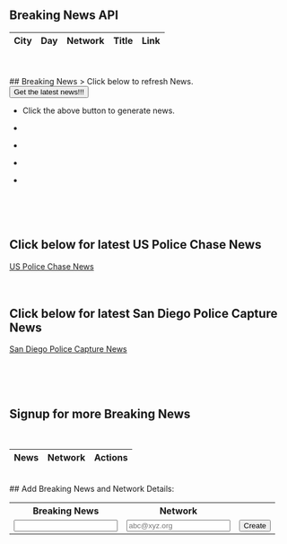 <!--- This section is Cascading Style Sheet (CSS) and applies to HTML -->
<style>
/* "row style" is flexible size and aligns pictures in center */
.row {
  align-items: center;
  display: flex;
}
#map {
      height: 700px; /* The height is 400 pixels */
      width: 150%; /* The width is the width of the web page */
}

/* "column style" is one-third of the width with padding */
.column {
  flex: 33.33%;
  padding: 5px;
}
</style>


<!-- Hide maps for now

## Breaking News with Maps API
<div id="map"></div>

<script src="https://maps.googleapis.com/maps/api/js?key=AIzaSyChhAisKAHMljl0nrnmCOL4zm0Ek6KlK2U&callback=initMap&v=weekly" defer></script>
-->

<script>                              
      // Initialize and add the map
      function initMap() {
        // The location of Borrego Springs
        var sd = { lat: 33.1005, lng: -116.3013 };
        // The map, centered at Uluru
        var map = new google.maps.Map(document.getElementById("map"), {
          zoom: 9,
          center: sd,
        });
           // Array of markers 
        var markers = [
          {
          coords : {lat: 32.7157, lng: -117.1611}, 
          content: '<a style="color:blue;" href="https://www.cbs8.com/article/news/local/padres-fanfest-mayhem-crowded-concourses-and-delayed-entry/509-543c588b-0eba-4c95-bb84-b3538894dd77">Padres FanFest mayhem: Long lines, crowded concourses, and delayed entry</a>' 
          },
          {
          coords : {lat: 33.4934, lng: -117.1488}, 
          content: '<a style="color:blue;" href="https://fox5sandiego.com/news/local-news/forklift-stolen-from-oceanside-home-depot-in-broad-daylight/">Forklifts Stolen From Home Depot</a>'  
          }, 
          {
          coords : {lat: 33.6846, lng: -117.8265}, 
          content: '<a style="color:blue;" href="https://www.usatoday.com/story/sports/ncaab/2023/02/05/long-beach-state-beats-uc-irvine-in-ot-for-6th-straight-win/51256357/">Long Beach State beats UC Irvine in OT</a> '  
          }, 
          {  
          coords : {lat: 32.7920, lng: -115.5631}, 
          content: '<a style="color:blue;" href="https://calexicochronicle.com/2022/12/30/el-centro-hosts-dog-park-groundbreaking/"> El Centro Hosts Dog Park Groundbreaking</a>'  
          }, 
          {
          coords : {lat: 33.8734, lng: -115.9010}, 
          content: '<a style="color:blue;" href="https://www.nationalparkstraveler.org/2023/02/backpacking-permits-joshua-tree-national-park-available-online">Backpacking Permits For Joshua Tree National Park Available Online</a>'  
          },
          {
          coords : {lat: 33.1192, lng: -117.0864}, 
          content: '<a style="color:blue;" href="https://thecoastnews.com/escondido-council-appoints-palomar-college-trustee-to-vacant-seat/">Escondido council appoints Palomar College trustee to vacant seat</a>'  
          },
          {
          coords : {lat: 33.3286, lng: -115.8434}, 
          content: '<a style="color:blue;" href="https://www.theguardian.com/us-news/2022/nov/29/us-spend-250m-cleanup-california-toxic-salton-sea">US to spend $250m on cleanup at California’s toxic Salton Sea</a>'  
          },
	
        ];
      
        // Loop through markers 
        for(var i = 0; i < markers.length; i++) { 
          addMarker(markers[i]); 
        }
                                          
        // Add Marker Function 
        function addMarker(props){ 
          var marker =  new google.maps.Marker({ 
            position:props.coords, 
            map:map, 
          });
          // Check content 
          if(props.content) { 
               var infoWindow = new google.maps.InfoWindow({ 
              content:props.content 
               });
            infoWindow.open(map, marker);//display by default
            marker.addListener( 'click', function(){ 
              infoWindow.open(map, marker); 
            });
          }
        }                                          
      }
      
      // Hide Google Maps for now
      //window.initMap = initMap;
</script>
<br/>

<h2>Breaking News API</h2>

<table id = "table">
  <thead>
  <tr>
    <th>City</th>
    <th>Day</th>
    <th>Network</th>
    <th>Title</th>
    <th>Link</th>
  </tr>
  </thead>
  <tbody id="result">
    <!-- javascript generated data -->
  </tbody>
</table>

<script>

var requestOptions = {
  method: 'GET',
  redirect: 'follow'
};

fetch("http://172.25.57.176:8086/api/breakingnews/", requestOptions)
  .then(response => response.json())
  .then(r => {
	r.forEach(ev => {
		const row = document.createElement("tr")
		const cityData = document.createElement("td")
		//cityData.innerHTML = `${ev.city}, ${ev.day}, ${ev.network}, ${ev.title}, ${ev.link}`
    cityData.innerHTML = `${ev.city}`
		row.appendChild(cityData)

    const dayData = document.createElement("td")
		dayData.innerHTML = `${ev.day}`
		row.appendChild(dayData)

    const networkData = document.createElement("td")
		networkData.innerHTML = `${ev.network}`
		row.appendChild(networkData)

    const titleData = document.createElement("td")
		titleData.innerHTML = `${ev.title}`
		row.appendChild(titleData)

    const linkData = document.createElement("td")
		linkData.innerHTML = `${ev.link}`
		row.appendChild(linkData)

		document.getElementById("table").appendChild(row)
	})
  })
  .catch(error => console.log('error', error))


  // prepare HTML result container for new output
  const resultContainer = document.getElementById("result");
  // prepare URL's to allow easy switch from deployment and localhost
  const url = "http://localhost:8086/api/breakingnews"
  //const url = "https://flask.nighthawkcodingsociety.com/api/users"
  const create_fetch = url + '/create';
  const read_fetch = url + '/';

  // Load users on page entry
  //read_users();


  // Display User Table, data is fetched from Backend Database
  function read_users() {
    // prepare fetch options
    const read_options = {
      method: 'GET', // *GET, POST, PUT, DELETE, etc.
      mode: 'no-cors', // no-cors, *cors, same-origin
      cache: 'default', // *default, no-cache, reload, force-cache, only-if-cached
      credentials: 'omit', // include, *same-origin, omit
      headers: {
        'Content-Type': 'application/json'
      },
    };

    // fetch the data from API
    fetch(read_fetch, read_options)
      // response is a RESTful "promise" on any successful fetch
      .then(response => {
        // check for response errors
        if (response.status == 205) {
            const errorMsg = 'Database read error: ' + response.status;
            console.log(errorMsg);
            const tr = document.createElement("tr");
            const td = document.createElement("td");
            td.innerHTML = errorMsg;
            tr.appendChild(td);
            resultContainer.appendChild(tr);
            return;
        }
        // valid response will have json data
        response.json().then(data => {
            console.log(data);
            for (let row in data) {
              console.log(data[row]);
              add_row(data[row]);
            }
        })
    })
    // catch fetch errors (ie ACCESS to server blocked)
    .catch(err => {
      console.error(err);
      const tr = document.createElement("tr");
      const td = document.createElement("td");
      td.innerHTML = err;
      tr.appendChild(td);
      //resultContainer.appendChild(tr);
    });
  }

  function add_row(data) {
    const tr = document.createElement("tr");
    const city = document.createElement("td");
    const day = document.createElement("td");
    const network = document.createElement("td")
    const title = document.createElement("td");
    const link = document.createElement("td");
  

    // obtain data that is specific to the API
    city.innerHTML = data.city; 
    day.innerHTML = data.day; 
    network.innerHTML = data.network;
    title.innerHTML = data.title; 
    link.innerHTML = data.link; 

    // add HTML to container
    tr.appendChild(city);
    tr.appendChild(day);
    tr.appendChild(network);
    tr.appendChild(title);
    tr.appendChild(link);

    resultContainer.appendChild(tr);
  }

</script>
		
<br/>
<br/>	
## Breaking News
> Click below to refresh News.

<br/>
<button name="button" onclick="getNews()" >Get the latest news!!!</button>

<br/>

- <p class="news2_style" id="news1">Click the above button to generate news.</p>
- <p class="news2_style" id="news2"></p>
- <p  class="news2_style" id="news3"></p>
- <p class="news2_style" id="news4"></p>
- <p  class="news2_style" id="news5"></p>

<script>
// Array of 15 news
var newsArray = [
"Bolsonaro supporters storm Brazilian Congress.",
"Kevin McCarthy is new speaker",
"Woman sentenced to three years in state prison for collecting $400,000 in viral GoFundMe scam",
"Ukraine denies Russian claim it killed 600 soldiers",
"Damar Hamlin: Buffalo Bills make stirring display in support of safety during victory",
"Worshippers in Tokyo plunge into ice bath to mark new year",
"Driver crashes and flips vehicle inside drive-through car wash",
"Brazilian police fire tear gas at Bolsonaro supporters",
"Deer rescued from frozen river in Wisconsin",
"Two years after Covid food still tastes rotten",
"Woman dies after thrown from horse at Florida rodeo",
"Dog rescued from frozen Quebec lake",
"DeSantis activates National Guard amid increase of migrant landings on Florida Keys",
"Amid unrest, Iran's hardliners turn their anger to France",
"Filipino Catholics hold big procession after pandemic eases",	
	
];
								       
// this function is called upon button click
function getNews() {
	var time = new Date().getMilliseconds(); //get current time
	var arrayIndex = time % 15; // get the arrray index value < 15
	document.getElementById("news1").innerHTML = newsArray[arrayIndex++]; // replace the p element news 
	if (arrayIndex == 15) {
	    arrayIndex = 0
	} 
	document.getElementById("news2").innerHTML = newsArray[arrayIndex++]; // replace the p element news 
        if (arrayIndex == 15) {
	    arrayIndex = 0
	} 								      								      
	document.getElementById("news3").innerHTML = newsArray[arrayIndex++]; // replace the p element news 
        if (arrayIndex == 15) {
	    arrayIndex = 0
	} 								      								      
      	document.getElementById("news4").innerHTML = newsArray[arrayIndex++]; // replace the p element news 
        if (arrayIndex == 15) {
	    arrayIndex = 0
	} 								      								      
	document.getElementById("news5").innerHTML = newsArray[arrayIndex++]; // replace the p element news 

}
								      				      
			      								   
</script>
	
	
<br/>
<br/>
<br/>

## Click below for latest US Police Chase News 
<a href="https://twitter.com/pcalive">US Police Chase News</a> 
<br/>
<br/>
<br/>	
## Click below for latest San Diego Police Capture News 
<a href="https://twitter.com/SanDiegoPD?ref_src=twsrc%5Egoogle%7Ctwcamp%5Eserp%7Ctwgr%5Eauthor">San Diego Police Capture News </a> 

<br/><br/><br/>
##  Signup for more Breaking News 
<br/>
<table>
  <thead>
  <tr>
    <th>News</th>
    <th>Network</th>
    <th>Actions</th>
  </tr>
  </thead>
  <tbody id="tableCreate">
    <!-- javascript generated data -->
  </tbody>
</table>

<br/>
##  Add Breaking News and Network Details: 

<table>
    <tr>
        <th><label for="name">Breaking News</label></th>
        <th><label for="email">Network</label></th>
    </tr>
    <tr>
        <td><input type="text" name="name" id="name" required></td>
        <td><input type="email" name="email" id="email" placeholder="abc@xyz.org" required></td>
        <td ><button onclick="createUser()">Create</button></td>
    </tr>
</table>

<script>

// Static json, this can be used to test data prior to API and Mo
jsonStr = '[{"_name": "Bolsonaro supporters storm Brazilian Congress.", "_uid": "CNN"}, {"_name": "Kevin McCarthy is new speaker", "_uid": "Fox"}, {"_name": "Woman sentenced to three years in state prison for collecting $400,000 in viral GoFundMe scam", "_uid": "ABC"}, {"_name": "Ukraine denies Russian claim it killed 600 soldiers", "_uid": "NBC"}, {"_name": "Damar Hamlin: Buffalo Bills make stirring display in support of safety during victory", "_uid": "BBC"}]';
	
glob = 1;

function createUser() {
var Table = document.getElementById("tableCreate");
Table.innerHTML = "";

    name = document.getElementById("name").value;
    email = document.getElementById("email").value;

    // Convert JSON string to JSON object
    data = JSON.parse(jsonStr);
    
    //str = 
    //TO push new element
    //data.push({"_name": "Thomas3", "_uid": "t8test"});
    data.push({ "_name" : name, "_uid": email});
    
    jsonStr = JSON.stringify(data);
    
    
    //data = JSON.parse(jsonStr);
    //showRows(data);
    showTable();

}
    
function showRows(data) {
// prepare HTML result container for new output
    const table = document.getElementById("tableCreate");
    
    data.forEach(user => {
    // build a row for each user
    const tr = document.createElement("tr");

    // td's to build out each column of data
    const name = document.createElement("td");
    const id = document.createElement("td");
    const action = document.createElement("td");
           
    // add content from user data          
    name.innerHTML = user._name; 
    id.innerHTML = user._uid; 

    // add action for update button
    var updateBtn = document.createElement('input');
    updateBtn.type = "button";
    updateBtn.className = "button";
    updateBtn.value = "Update";
    updateBtn.style = "margin-right:16px";
    updateBtn.onclick = function () {
      alert("Update: " + user._uid);
    };
    action.appendChild(updateBtn);

    // add action for delete button
    var deleteBtn = document.createElement('input');
    deleteBtn.type = "button";
    deleteBtn.className = "button";
    deleteBtn.value = "Delete";
    deleteBtn.style = "margin-right:16px"
    deleteBtn.onclick = function () {
      alert("Delete: " + user._uid);
    };
    action.appendChild(deleteBtn);  

    // add data to row
    tr.appendChild(name);
    tr.appendChild(id);
    tr.appendChild(action);

    // add row to table
    table.appendChild(tr);
  });
    
}

function showTable() {

    // Convert JSON string to JSON object
    data1 = JSON.parse(jsonStr);
    
    strName = "_name"
    strNameValue = "nameName"
    strUser = "_uid"
    strUserValue = "uidValue" + glob
    
    //data.push({ "_name" : strNameValue, "_uid": strUserValue});
    //TO push new element
    //data.push({"_name": "Thomas3", "_uid": "t8"});
    //jsonStr = JSON.stringify(data);
    
    //data = JSON.parse(jsonStr);
    showRows(data1);
}

showTable();
</script>



